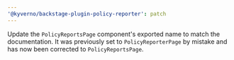 ```yaml
---
'@kyverno/backstage-plugin-policy-reporter': patch
---
```


Update the `PolicyReportsPage` component's exported name to match the documentation. It was previously set to `PolicyReporterPage` by mistake and has now been corrected to `PolicyReportsPage`.
